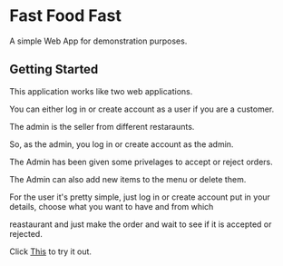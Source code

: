 
# Fast Food Fast

A simple Web App for demonstration purposes.

## Getting Started

This application works like two web applications.

You can either log in or create account as a user if you are a customer.

The admin is the seller from different restaraunts.

So, as the admin, you log in or create account as the admin.

The Admin has been given some privelages to accept or reject orders.

The Admin can also add new items to the menu or delete them.

For the user it's pretty simple, just log in or create account put in your details, choose what you want to have and from which

reastaurant and just make the order and wait to see if it is accepted or rejected.

Click [This](https://cleopasrotich.github.io/Fast_Food_Fast/index.html) to try it out.
